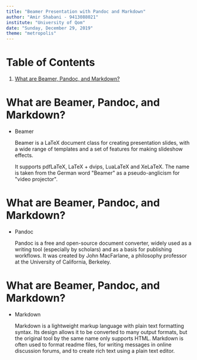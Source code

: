 ```yaml
---
title: "Beamer Presentation with Pandoc and Markdown"
author: "Amir Shabani - 9413088021"
institute: "University of Qom"
date: "Sunday, December 29, 2019"
theme: "metropolis"
---
```


# Table of Contents

1. [What are Beamer, Pandoc, and Markdown?](#what-are-beamer-pandoc-and-markdown)

# What are Beamer, Pandoc, and Markdown?
- Beamer

	Beamer is a LaTeX document class for creating presentation slides, with a wide range of templates and a set of features for making slideshow effects.

	It supports pdfLaTeX, LaTeX + dvips, LuaLaTeX and XeLaTeX. The name is taken from the German word "Beamer" as a pseudo-anglicism for "video projector".

# What are Beamer, Pandoc, and Markdown?
- Pandoc

	Pandoc is a free and open-source document converter, widely used as a writing tool (especially by scholars) and as a basis for publishing workflows. It was created by John MacFarlane, a philosophy professor at the University of California, Berkeley.

# What are Beamer, Pandoc, and Markdown?
- Markdown

	Markdown is a lightweight markup language with plain text formatting syntax. Its design allows it to be converted to many output formats, but the original tool by the same name only supports HTML. Markdown is often used to format readme files, for writing messages in online discussion forums, and to create rich text using a plain text editor.


